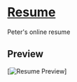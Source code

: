# [Resume](https://www.peterphan.net/)
Peter's online resume


## Preview

[![Resume Preview](https://www.peterphan.net/img/resume.PNG)]
